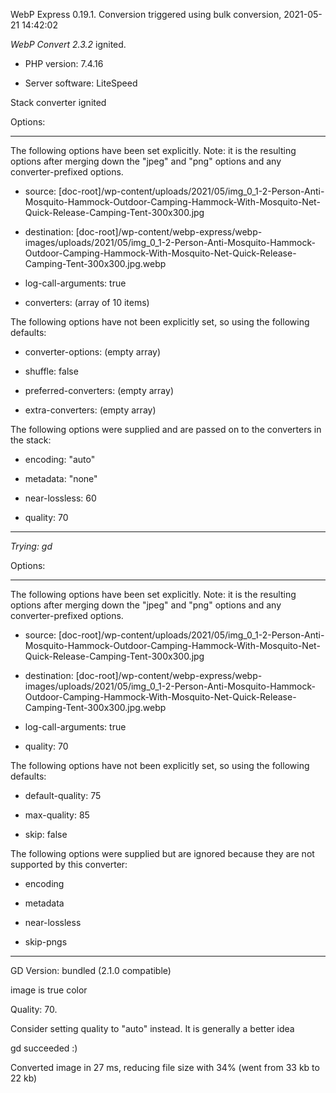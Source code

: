 WebP Express 0.19.1. Conversion triggered using bulk conversion, 2021-05-21 14:42:02

*WebP Convert 2.3.2*  ignited.
- PHP version: 7.4.16
- Server software: LiteSpeed

Stack converter ignited

Options:
------------
The following options have been set explicitly. Note: it is the resulting options after merging down the "jpeg" and "png" options and any converter-prefixed options.
- source: [doc-root]/wp-content/uploads/2021/05/img_0_1-2-Person-Anti-Mosquito-Hammock-Outdoor-Camping-Hammock-With-Mosquito-Net-Quick-Release-Camping-Tent-300x300.jpg
- destination: [doc-root]/wp-content/webp-express/webp-images/uploads/2021/05/img_0_1-2-Person-Anti-Mosquito-Hammock-Outdoor-Camping-Hammock-With-Mosquito-Net-Quick-Release-Camping-Tent-300x300.jpg.webp
- log-call-arguments: true
- converters: (array of 10 items)

The following options have not been explicitly set, so using the following defaults:
- converter-options: (empty array)
- shuffle: false
- preferred-converters: (empty array)
- extra-converters: (empty array)

The following options were supplied and are passed on to the converters in the stack:
- encoding: "auto"
- metadata: "none"
- near-lossless: 60
- quality: 70
------------


*Trying: gd* 

Options:
------------
The following options have been set explicitly. Note: it is the resulting options after merging down the "jpeg" and "png" options and any converter-prefixed options.
- source: [doc-root]/wp-content/uploads/2021/05/img_0_1-2-Person-Anti-Mosquito-Hammock-Outdoor-Camping-Hammock-With-Mosquito-Net-Quick-Release-Camping-Tent-300x300.jpg
- destination: [doc-root]/wp-content/webp-express/webp-images/uploads/2021/05/img_0_1-2-Person-Anti-Mosquito-Hammock-Outdoor-Camping-Hammock-With-Mosquito-Net-Quick-Release-Camping-Tent-300x300.jpg.webp
- log-call-arguments: true
- quality: 70

The following options have not been explicitly set, so using the following defaults:
- default-quality: 75
- max-quality: 85
- skip: false

The following options were supplied but are ignored because they are not supported by this converter:
- encoding
- metadata
- near-lossless
- skip-pngs
------------

GD Version: bundled (2.1.0 compatible)
image is true color
Quality: 70. 
Consider setting quality to "auto" instead. It is generally a better idea
gd succeeded :)

Converted image in 27 ms, reducing file size with 34% (went from 33 kb to 22 kb)
